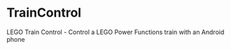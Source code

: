 TrainControl
============

LEGO Train Control - Control a LEGO Power Functions train with an Android phone
